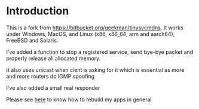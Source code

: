 # Introduction
This is a fork from https://bitbucket.org/geekman/tinysvcmdns. It works under
Windows, MacOS, and Linux (x86, x86_64, arm and aarch64), FreeBSD and Solaris.

I've added a function to stop a registered service, send bye-bye packet and 
properly release all allocated memory.

It also uses unicast when cient is asking for it which is essential as more and more routers do IGMP spoofing

I've also added a small real responder

Please see [here](https://github.com/philippe44/cross-compiling/blob/master/README.md#organizing-submodules--packages) to know how to rebuild my apps in general 
